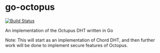 go-octopus
==========

[![Build Status](https://drone.io/github.com/doodles526/go-octopus/status.png)](https://drone.io/github.com/doodles526/go-octopus/latest)

An implementation of the Octupus DHT written in Go

Note: This will start as an implementation of Chord DHT, and then further work will be done to implement secure features of Octopus.
